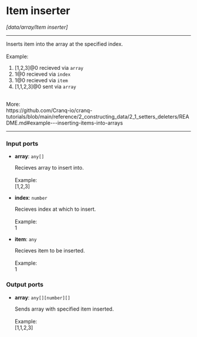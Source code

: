# Item inserter

_[data/array/Item inserter]_

---

Inserts item into the array at the specified index.<br>
<br>
Example: <br>
1. [1,2,3]@0 recieved via `array` <br>
2.  1@0 recieved via `index` <br>
2. 1@0 recieved via `item` <br>
3. [1,1,2,3]@0 sent via `array`<br>
<br>
More:<br>
https://github.com/Cranq-io/cranq-tutorials/blob/main/reference/2_constructing_data/2_1_setters_deleters/README.md#example---inserting-items-into-arrays<br>

---

### Input ports

* __array__: ` any[] `


    Recieves array to insert into.<br>
    <br>
    Example:<br>
    [1,2,3]<br>


* __index__: ` number `


    Recieves index at which to insert.<br>
    <br>
    Example:<br>
    1<br>


* __item__: ` any `


    Recieves item to be inserted.<br>
    <br>
    Example:<br>
    1<br>

### Output ports

* __array__: ` any[][number][] `


    Sends array with specified item inserted.<br>
    <br>
    Example:<br>
    [1,1,2,3]<br>

